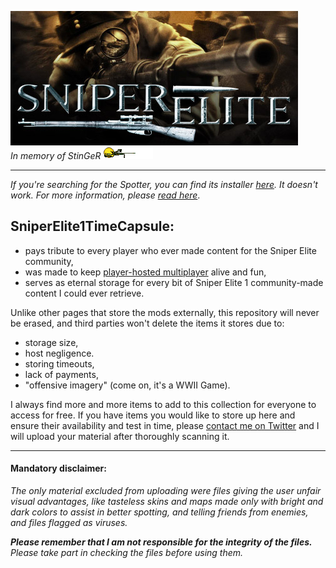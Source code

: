 ![SEheader.jpg](https://github.com/creatorpanda/SniperElite1TimeCapsule/blob/main/pictures/SEheader.jpg)\
*In memory of StinGeR* ![snipersmiley](https://github.com/creatorpanda/SniperElite1TimeCapsule/blob/main/pictures/snipersmiley.gif)

---

*If you're searching for the Spotter, you can find its installer [here](https://github.com/creatorpanda/SniperElite1TimeCapsule/tree/main/Installers/Spotter%20For%20Sniper%20Elite%20Installer%201.5.0). It doesn't work. For more information, please [read here](https://github.com/creatorpanda/OverlordForSniperElite1)*.

## SniperElite1TimeCapsule:
- pays tribute to every player who ever made content for the Sniper Elite community,
- was made to keep [player-hosted multiplayer](https://www.gameranger.com/about/) alive and fun,
- serves as eternal storage for every bit of Sniper Elite 1 community-made content I could ever retrieve.

Unlike other pages that store the mods externally, this repository will never be erased, and third parties won't delete the items it stores due to:
- storage size,
- host negligence.
- storing timeouts,
- lack of payments,
- "offensive imagery" (come on, it's a WWII Game).

I always find more and more items to add to this collection for everyone to access for free. If you have items you would like to store up here and ensure their availability and test in time, please [contact me on Twitter](https://twitter.com/creatorpanda) and I will upload your material after thoroughly scanning it.

---

#### Mandatory disclaimer:
*The only material excluded from uploading were files giving the user unfair visual advantages, like tasteless skins and maps made only with bright and dark colors to assist in better spotting, and telling friends from enemies, and files flagged as viruses.*

***Please remember that I am not responsible for the integrity of the files.***\
*Please take part in checking the files before using them.*



<!---
Mods, Scopes, and other visuals, Tutorials, Scripts, Manuals, and everything that exists or existed online for Sniper Elite 1 (PC)
--->
